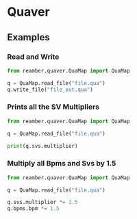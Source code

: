 # Quaver

## Examples

### Read and Write

```python
from reamber.quaver.QuaMap import QuaMap

q = QuaMap.read_file("file.qua")
q.write_file("file_out.qua")
```

### Prints all the SV Multipliers

```python
from reamber.quaver.QuaMap import QuaMap

q = QuaMap.read_file("file.qua")

print(q.svs.multiplier)
```

### Multiply all Bpms and Svs by 1.5

```python
from reamber.quaver.QuaMap import QuaMap

q = QuaMap.read_file("file.qua")

q.svs.multiplier *= 1.5
q.bpms.bpm *= 1.5
```